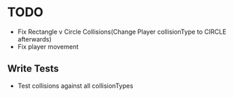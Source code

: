 # TODO
- Fix Rectangle v Circle Collisions(Change Player collisionType to CIRCLE afterwards)
- Fix player movement

## Write Tests
- Test collisions against all collisionTypes